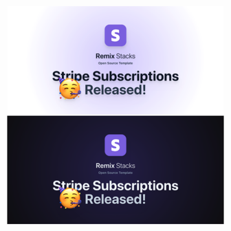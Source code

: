 ![GitHub-Mark-Light](https://raw.githubusercontent.com/dev-xo/dev-xo/main/stripe-stack/assets/images/release-light-v1.png#gh-light-mode-only)
![GitHub-Mark-Dark ](https://raw.githubusercontent.com/dev-xo/dev-xo/main/stripe-stack/assets/images/release-dark-v1.png#gh-dark-mode-only)
